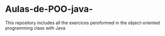 # Aulas-de-POO-java-

This repository includes all the exercices peroformed in the object-oriented programming class with Java
